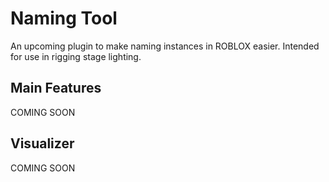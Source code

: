# Naming Tool
An upcoming plugin to make naming instances in ROBLOX easier.
Intended for use in rigging stage lighting.

## Main Features
COMING SOON

## Visualizer
COMING SOON
